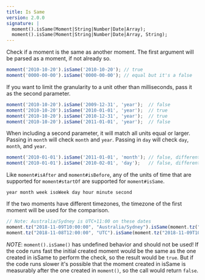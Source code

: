 ```yaml
---
title: Is Same
version: 2.0.0
signature: |
  moment().isSame(Moment|String|Number|Date|Array);
  moment().isSame(Moment|String|Number|Date|Array, String);
---
```



Check if a moment is the same as another moment. The first argument will be parsed as a moment, if not already so.

```javascript
moment('2010-10-20').isSame('2010-10-20'); // true
moment('0000-00-00').isSame('0000-00-00'); // equal but it's a false
```

If you want to limit the granularity to a unit other than milliseconds, pass it as the second parameter.

```javascript
moment('2010-10-20').isSame('2009-12-31', 'year');  // false
moment('2010-10-20').isSame('2010-01-01', 'year');  // true
moment('2010-10-20').isSame('2010-12-31', 'year');  // true
moment('2010-10-20').isSame('2011-01-01', 'year');  // false
```

When including a second parameter, it will match all units equal or larger. Passing in `month` will check `month` and `year`. Passing in `day` will check `day`, `month`, and `year`.

```javascript
moment('2010-01-01').isSame('2011-01-01', 'month'); // false, different year
moment('2010-01-01').isSame('2010-02-01', 'day');   // false, different month
```

Like `moment#isAfter` and `moment#isBefore`, any of the units of time that are supported for `moment#startOf` are supported for `moment#isSame`.

```
year month week isoWeek day hour minute second
```

If the two moments have different timezones, the timezone of the first moment will be used for the comparison.

```javascript
// Note: Australia/Sydney is UTC+11:00 on these dates
moment.tz("2018-11-09T10:00:00", "Australia/Sydney").isSame(moment.tz("2018-11-08T12:00:00", "UTC"), "day"); // false
moment.tz("2018-11-08T12:00:00", "UTC").isSame(moment.tz("2018-11-09T10:00:00", "Australia/Sydney"), "day"); // true
```

*NOTE*: `moment().isSame()` has undefined behavior and should not be used! If
the code runs fast the initial created moment would be the same as the one
created in isSame to perform the check, so the result would be `true`. But
if the code runs slower it's possible that the moment created in isSame is
measurably after the one created in `moment()`, so the call would return
`false`.
